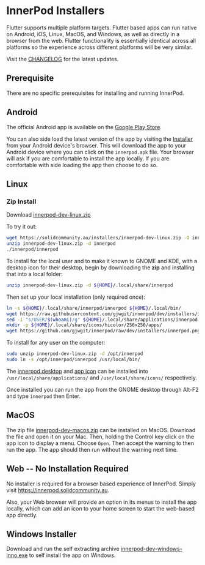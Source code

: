 # InnerPod Installers

Flutter supports multiple platform targets. Flutter based apps can run
native on Android, iOS, Linux, MacOS, and Windows, as well as directly
in a browser from the web. Flutter functionality is essentially
identical across all platforms so the experience across different
platforms will be very similar.

Visit the
[CHANGELOG](https://github.com/gjwgit/innerpod/blob/dev/CHANGELOG.md)
for the latest updates.

## Prerequisite

There are no specific prerequisites for installing and running
InnerPod.

## Android

The official Android app is available on the [Google Play
Store](https://play.google.com/store/apps/details?id=com.togaware.innerpod).

You can also side load the latest version of the app by visiting the
[Installer](https://solidcommunity.au/installers/innerpod.apk) from
your Android device's browser. This will download the app to your
Android device where you can click on the `innerpod.apk` file. Your
browser will ask if you are comfortable to install the app locally. If
you are comfortable with side loading the app then choose to do so.

## Linux

### Zip Install

Download [innerpod-dev-linux.zip](https://solidcommunity.au/installers/innerpod-dev-linux.zip)

To try it out:

```bash
wget https://solidcommunity.au/installers/innerpod-dev-linux.zip -O innerpod-dev-linux.zip
unzip innerpod-dev-linux.zip -d innerpod
./innerpod/innerpod
```

To install for the local user and to make it known to GNOME and KDE,
with a desktop icon for their desktop, begin by downloading the **zip** and
installing that into a local folder:

```bash
unzip innerpod-dev-linux.zip -d ${HOME}/.local/share/innerpod
```

Then set up your local installation (only required once):

```bash
ln -s ${HOME}/.local/share/innerpod/innerpod ${HOME}/.local/bin/
wget https://raw.githubusercontent.com/gjwgit/innerpod/dev/installers/innerpod.desktop -O ${HOME}/.local/share/applications/innerpod.desktop
sed -i "s/USER/$(whoami)/g" ${HOME}/.local/share/applications/innerpod.desktop
mkdir -p ${HOME}/.local/share/icons/hicolor/256x256/apps/
wget https://github.com/gjwgit/innerpod/raw/dev/installers/innerpod.png -O ${HOME}/.local/share/icons/hicolor/256x256/apps/innerpod.png
```

To install for any user on the computer:

```bash
sudo unzip innerpod-dev-linux.zip -d /opt/innerpod
sudo ln -s /opt/innerpod/innerpod /usr/local/bin/
``` 

The
[innerpod.desktop](https://solidcommunity.au/installers/innerpod.desktop)
and [app icon](https://solidcommunity.au/installers/innerpod.png) can
be installed into `/usr/local/share/applications/` and
`/usr/local/share/icons/` respectively.

Once installed you can run the app from the GNOME desktop through
Alt-F2 and type `innerpod` then Enter.

## MacOS

The zip file
[innerpod-dev-macos.zip](https://solidcommunity.au/installers/innerpod-dev-macos.zip)
can be installed on MacOS. Download the file and open it on your
Mac. Then, holding the Control key click on the app icon to display a
menu. Choose `Open`. Then accept the warning to then run the app. The
app should then run without the warning next time.

## Web -- No Installation Required

No installer is required for a browser based experience of
InnerPod. Simply visit https://innerpod.solidcommunity.au.

Also, your Web browser will provide an option in its menus to install
the app locally, which can add an icon to your home screen to start
the web-based app directly.

## Windows Installer

Download and run the self extracting archive
[innerpod-dev-windows-inno.exe](https://solidcommunity.au/installers/innerpod-dev-windows-inno.exe)
to self install the app on Windows.
